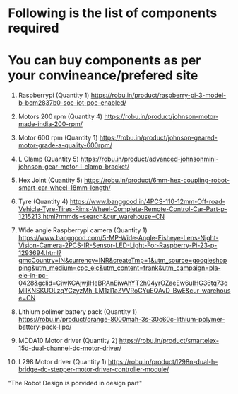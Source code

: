 # Following is the list of components required

# You can buy components as per your convineance/prefered site

1. Raspberrypi (Quantity 1)
https://robu.in/product/raspberry-pi-3-model-b-bcm2837b0-soc-iot-poe-enabled/

2. Motors 200 rpm (Quantity 4)
https://robu.in/product/johnson-motor-made-india-200-rpm/

3. Motor 600 rpm (Quantity 1)
https://robu.in/product/johnson-geared-motor-grade-a-quality-600rpm/

4. L Clamp (Quantity 5)
https://robu.in/product/advanced-johnsonmini-johnson-gear-motor-l-clamp-bracket/

5. Hex Joint (Quantity 5)
https://robu.in/product/6mm-hex-coupling-robot-smart-car-wheel-18mm-length/

6. Tyre (Quantity 4)
https://www.banggood.in/4PCS-110-12mm-Off-road-Vehicle-Tyre-Tires-Rims-Wheel-Complete-Remote-Control-Car-Part-p-1215213.html?rmmds=search&cur_warehouse=CN

7. Wide angle Raspberrypi camera (Quantity 1)
https://www.banggood.com/5-MP-Wide-Angle-Fisheye-Lens-Night-Vision-Camera-2PCS-IR-Sensor-LED-Light-For-Raspberry-Pi-23-p-1293694.html?gmcCountry=IN&currency=INR&createTmp=1&utm_source=googleshopping&utm_medium=cpc_elc&utm_content=frank&utm_campaign=pla-ele-in-pc-0428&gclid=CjwKCAjwjIHeBRAnEiwAhYT2h04yrOZaeEw6uIHG36tq73qMllKNSKUOLzqYCzyzMh_LM1zI1aZVVRoCYuEQAvD_BwE&cur_warehouse=CN

8. Lithium polimer battery pack (Quantity 1)
https://robu.in/product/orange-8000mah-3s-30c60c-lithium-polymer-battery-pack-lipo/

9. MDDA10 Motor driver (Quantity 2)
https://robu.in/product/smartelex-15d-dual-channel-dc-motor-driver/

10. L298 Motor driver (Quantity 1)
https://robu.in/product/l298n-dual-h-bridge-dc-stepper-motor-driver-controller-module/

"The Robot Design is porvided in design part"
